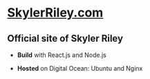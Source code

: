 # [SkylerRiley.com](https://skylerriley.com)

## Official site of Skyler Riley


- __Build__ with React.js and Node.js

- __Hosted__ on Digital Ocean: Ubuntu and Nginx
